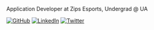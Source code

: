 Application Developer at Zips Esports, Undergrad @ UA

[![GitHub](https://img.shields.io/badge/-themaxdavitt--?color=transparent&logoColor=171515&style=flat-square&logo=github&link=https://github.com/themaxdavitt)](https://github.com/themaxdavitt) [![LinkedIn](https://img.shields.io/badge/-themaxdavitt--?color=transparent&logoColor=2867B2&style=flat-square&logo=linkedin&link=https://www.linkedin.com/in/themaxdavitt/)](https://www.linkedin.com/in/themaxdavitt/) [![Twitter](https://img.shields.io/badge/-themaxdavitt--?color=transparent&style=flat-square&logo=twitter&link=https://twitter.com/themaxdavitt)](https://twitter.com/themaxdavitt)

<!--
**themaxdavitt/themaxdavitt** is a ✨ _special_ ✨ repository because its `README.md` (this file) appears on your GitHub profile.

Here are some ideas to get you started:

- 🔭 I’m currently working on ...
- 🌱 I’m currently learning ...
- 👯 I’m looking to collaborate on ...
- 🤔 I’m looking for help with ...
- 💬 Ask me about ...
- 📫 How to reach me: ...
- 😄 Pronouns: ...
- ⚡ Fun fact: ...
-->
